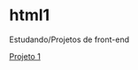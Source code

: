 # html1
Estudando/Projetos de front-end

<a href="https://gabrielgotinha.github.io/html1/estudoprojeto/index.html" target="_blank">Projeto 1</a>